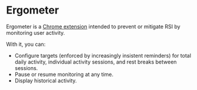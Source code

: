 # Ergometer
Ergometer is a [Chrome extension][1] intended to prevent or mitigate RSI by monitoring user activity.

With it, you can:
- Configure targets (enforced by increasingly insistent reminders) for total daily activity, individual activity sessions, and rest breaks between sessions.
- Pause or resume monitoring at any time.
- Display historical activity.

[1]: https://chrome.google.com/webstore/detail/ergometer/eoglffpgmfalknfnddidnlkbglbdlgka
